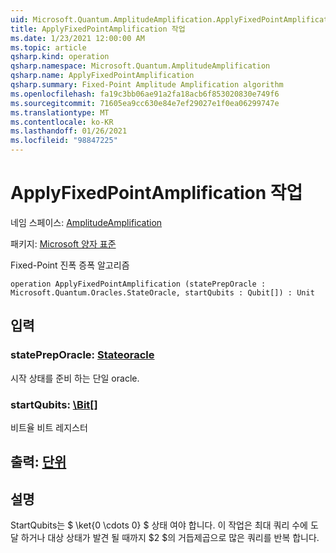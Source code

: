 ```yaml
---
uid: Microsoft.Quantum.AmplitudeAmplification.ApplyFixedPointAmplification
title: ApplyFixedPointAmplification 작업
ms.date: 1/23/2021 12:00:00 AM
ms.topic: article
qsharp.kind: operation
qsharp.namespace: Microsoft.Quantum.AmplitudeAmplification
qsharp.name: ApplyFixedPointAmplification
qsharp.summary: Fixed-Point Amplitude Amplification algorithm
ms.openlocfilehash: fa19c3bb06ae91a2fa18acb6f853020830e749f6
ms.sourcegitcommit: 71605ea9cc630e84e7ef29027e1f0ea06299747e
ms.translationtype: MT
ms.contentlocale: ko-KR
ms.lasthandoff: 01/26/2021
ms.locfileid: "98847225"
---
```

# <a name="applyfixedpointamplification-operation"></a>ApplyFixedPointAmplification 작업

네임 스페이스: [AmplitudeAmplification](xref:Microsoft.Quantum.AmplitudeAmplification)

패키지: [Microsoft 양자 표준](https://nuget.org/packages/Microsoft.Quantum.Standard)


Fixed-Point 진폭 증폭 알고리즘

```qsharp
operation ApplyFixedPointAmplification (statePrepOracle : Microsoft.Quantum.Oracles.StateOracle, startQubits : Qubit[]) : Unit
```


## <a name="input"></a>입력

### <a name="statepreporacle--stateoracle"></a>statePrepOracle: [Stateoracle](xref:Microsoft.Quantum.Oracles.StateOracle)

시작 상태를 준비 하는 단일 oracle.


### <a name="startqubits--qubit"></a>startQubits: [\Bit](xref:microsoft.quantum.lang-ref.qubit)[]

비트율 비트 레지스터



## <a name="output--unit"></a>출력: [단위](xref:microsoft.quantum.lang-ref.unit)



## <a name="remarks"></a>설명

StartQubits는 $ \ket{0 \cdots 0} $ 상태 여야 합니다. 이 작업은 최대 쿼리 수에 도달 하거나 대상 상태가 발견 될 때까지 $2 $의 거듭제곱으로 많은 쿼리를 반복 합니다.